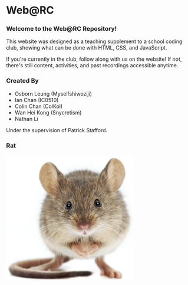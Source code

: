 # Web@RC

### Welcome to the Web@RC Repository!

This website was designed as a teaching supplement to a school coding club, showing what can be done with HTML, CSS, and JavaScript.

If you're currently in the club, follow along with us on the website! If not, there's still content, activities, and past recordings accessible anytime.

### Created By
- Osborn Leung (Myselfshiwoziji)
- Ian Chan (IC0510)
- Colin Chan (ColKol)
- Wan Hei Kong (Snycretism)
- Nathan Li

Under the supervision of Patrick Stafford.

### Rat
![Rat](/Imgs_and_stuff/rat.jpg)

